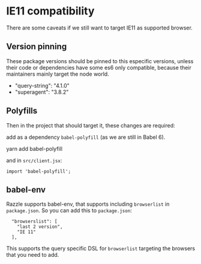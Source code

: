 # IE11 compatibility

There are some caveats if we still want to target IE11 as supported browser.

## Version pinning

These package versions should be pinned to this especific versions, unless
their code or dependencies have some es6 only compatible, because their
maintainers mainly target the node world.

* "query-string": "4.1.0"
* "superagent": "3.8.2"

## Polyfills

Then in the project that should target it, these changes are required:

add as a dependency `babel-polyfill` (as we are still in Babel 6).

  yarn add babel-polyfill

and in `src/client.jsx`:

```
import 'babel-polyfill';
```

## babel-env

Razzle supports babel-env, that supports including `browserlist` in
`package.json`. So you can add this to `package.json`:

```
  "browserslist": [
    "last 2 version",
    "IE 11"
  ],
```

This supports the query specific DSL for `browserlist` targeting the browsers
that you need to add.
